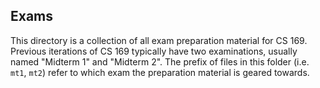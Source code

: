 ## Exams
This directory is a collection of all exam preparation material for CS 169. Previous iterations of CS 169 typically have two examinations, usually named "Midterm 1" and "Midterm 2". The prefix of files in this folder (i.e. `mt1`, `mt2`) refer to which exam the preparation material is geared towards.

